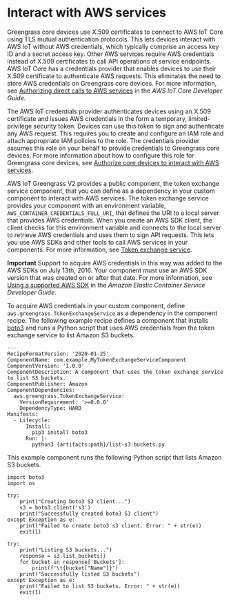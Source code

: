 # Interact with AWS services<a name="interact-with-aws-services"></a>

Greengrass core devices use X\.509 certificates to connect to AWS IoT Core using TLS mutual authentication protocols\. This lets devices interact with AWS IoT without AWS credentials, which typically comprise an access key ID and a secret access key\. Other AWS services require AWS credentials instead of X\.509 certificates to call API operations at service endpoints\. AWS IoT Core has a credentials provider that enables devices to use their X\.509 certificate to authenticate AWS requests\. This eliminates the need to store AWS credentials on Greengrass core devices\. For more information, see [Authorizing direct calls to AWS services](https://docs.aws.amazon.com/iot/latest/developerguide/authorizing-direct-aws.html) in the *AWS IoT Core Developer Guide*\.

The AWS IoT credentials provider authenticates devices using an X\.509 certificate and issues AWS credentials in the form a temporary, limited\-privilege security token\. Devices can use this token to sign and authenticate any AWS request\. This requires you to create and configure an IAM role and attach appropriate IAM policies to the role\. The credentials provider assumes this role on your behalf to provide credentials to Greengrass core devices\. For more information about how to configure this role for Greengrass core devices, see [Authorize core devices to interact with AWS services](device-service-role.md)\.

AWS IoT Greengrass V2 provides a public component, the token exchange service component, that you can define as a dependency in your custom component to interact with AWS services\. The token exchange service provides your component with an environment variable, `AWS_CONTAINER_CREDENTIALS_FULL_URI`, that defines the URI to a local server that provides AWS credentials\. When you create an AWS SDK client, the client checks for this environment variable and connects to the local server to retrieve AWS credentials and uses them to sign API requests\. This lets you use AWS SDKs and other tools to call AWS services in your components\. For more information, see [Token exchange service](token-exchange-service-component.md)\.

**Important**  <a name="token-exchange-service-aws-sdk-requirement"></a>
Support to acquire AWS credentials in this way was added to the AWS SDKs on July 13th, 2016\. Your component must use an AWS SDK version that was created on or after that date\. For more information, see [Using a supported AWS SDK](https://docs.aws.amazon.com/AmazonECS/latest/developerguide/task-iam-roles.html#task-iam-roles-minimum-sdk) in the *Amazon Elastic Container Service Developer Guide*\.

To acquire AWS credentials in your custom component, define `aws.greengrass.TokenExchangeService` as a dependency in the component recipe\. The following example recipe defines a component that installs [boto3](https://boto3.amazonaws.com/v1/documentation/api/latest/index.html) and runs a Python script that uses AWS credentials from the token exchange service to list Amazon S3 buckets\.

```
---
RecipeFormatVersion: '2020-01-25'
ComponentName: com.example.MyTokenExchangeServiceComponent
ComponentVersion: '1.0.0'
ComponentDescription: A component that uses the token exchange service to list S3 buckets.
ComponentPublisher: Amazon
ComponentDependencies:
  aws.greengrass.TokenExchangeService:
    VersionRequirement: '>=0.0.0'
    DependencyType: HARD
Manifests:
  - Lifecycle:
      Install:
        pip3 install boto3
      Run: |-
        python3 {artifacts:path}/list-s3-buckets.py
```

This example component runs the following Python script that lists Amazon S3 buckets\.

```
import boto3
import os

try:
    print("Creating boto3 S3 client...")
    s3 = boto3.client('s3')
    print("Successfully created boto3 S3 client")
except Exception as e:
    print("Failed to create boto3 s3 client. Error: " + str(e))
    exit(1)

try:
    print("Listing S3 buckets...")
    response = s3.list_buckets()
    for bucket in response['Buckets']:
        print(f'\t{bucket["Name"]}')
    print("Successfully listed S3 buckets")
except Exception as e:
    print("Failed to list S3 buckets. Error: " + str(e))
    exit(1)
```